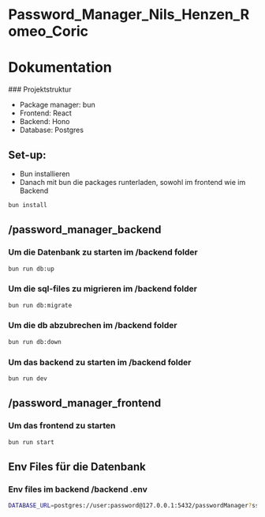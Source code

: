# Password_Manager_Nils_Henzen_Romeo_Coric

# Dokumentation

### Projektstruktur

- Package manager: bun
- Frontend: React
- Backend: Hono
- Database: Postgres

## Set-up:

- Bun installieren
- Danach mit bun die packages runterladen, sowohl im frontend wie im Backend

```bash
bun install
```

## /password_manager_backend

### Um die Datenbank zu starten im /backend folder

```bash
bun run db:up
```

### Um die sql-files zu migrieren im /backend folder

```bash
bun run db:migrate
```

### Um die db abzubrechen im /backend folder

```bash
bun run db:down
```

### Um das backend zu starten im /backend folder

```bash
bun run dev
```

## /password_manager_frontend

### Um das frontend zu starten

```bash
bun run start
```
## Env Files für die Datenbank

### Env files im backend /backend .env

```bash
DATABASE_URL=postgres://user:password@127.0.0.1:5432/passwordManager?sslmode=disable
```